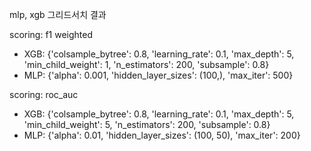 mlp, xgb 그리드서치 결과

scoring: f1 weighted
- XGB: {'colsample_bytree': 0.8, 'learning_rate': 0.1, 'max_depth': 5, 'min_child_weight': 1, 'n_estimators': 200, 'subsample': 0.8}
- MLP: {'alpha': 0.001, 'hidden_layer_sizes': (100,), 'max_iter': 500}

scoring: roc_auc
- XGB: {'colsample_bytree': 0.8, 'learning_rate': 0.1, 'max_depth': 5, 'min_child_weight': 5, 'n_estimators': 200, 'subsample': 0.8}
- MLP: {'alpha': 0.01, 'hidden_layer_sizes': (100, 50), 'max_iter': 200}